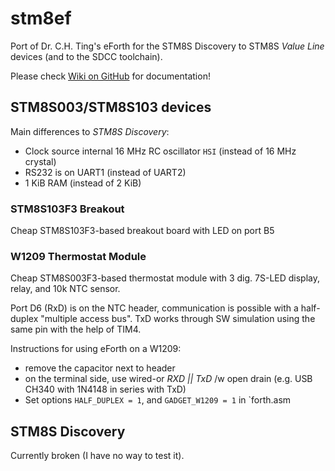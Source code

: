 # stm8ef
Port of Dr. C.H. Ting's eForth for the STM8S Discovery to STM8S *Value Line* devices (and to the SDCC toolchain).

Please check [Wiki on GitHub](https://github.com/TG9541/stm8ef/wiki) for documentation! 

## STM8S003/STM8S103 devices


Main differences to *STM8S Discovery*:

* Clock source internal 16 MHz RC oscillator `HSI` (instead of 16 MHz crystal) 
* RS232 is on UART1 (instead of UART2)
* 1 KiB RAM (instead of 2 KiB)


### STM8S103F3 Breakout

Cheap STM8S103F3-based breakout board with LED on port B5 

### W1209 Thermostat Module

Cheap STM8S003F3-based thermostat module with 3 dig. 7S-LED display, relay, and 10k NTC sensor. 

Port D6 (RxD) is on the NTC header, communication is possible with a half-duplex "multiple access bus". 
TxD works through SW simulation using the same pin with the help of TIM4.

Instructions for using eForth on a W1209:

* remove the capacitor next to header
* on the terminal side, use wired-or *RXD || TxD*  /w open drain (e.g. USB CH340 with 1N4148 in series with TxD) 
* Set options `HALF_DUPLEX = 1`, and `GADGET_W1209 = 1` in `forth.asm

## STM8S Discovery

Currently broken (I have no way to test it).
